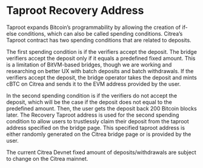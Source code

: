 # Taproot Recovery Address

Taproot expands Bitcoin’s programmability by allowing the creation of if-else conditions, which can also be called spending conditions. Citrea’s Taproot contract has two spending conditions that are related to deposits. 


The first spending condition is if the verifiers accept the deposit. The bridge verifiers accept the deposit only if it equals a predefined fixed amount. This is a limitation of BitVM-based bridges, though we are working and researching on better UX with batch deposits and batch withdrawals. If the verifiers accept the deposit, the bridge operator takes the deposit and mints cBTC on Citrea and sends it to the EVM address provided by the user.


In the second spending condition is if the verifiers do not accept the deposit, which will be the case if the deposit does not equal to the predefined amount. Then, the user gets the deposit back 200 Bitcoin blocks later. The Recovery Taproot address is used for the second spending condition to allow users to trustlessly claim their deposit from the taproot address specified on the bridge page. This specified taproot address is either randomly generated on the Citrea bridge page or is provided by the user.


The current Citrea Devnet fixed amount of deposits/withdrawals are subject to change on the Citrea mainnet.

